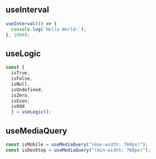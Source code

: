## useInterval
```javaScript 
useInterval(() => {
  console.log(`Hello World~`);
}, 1000);
```

## useLogic
```javaScript 
const { 
  isTrue, 
  isFalse,
  isNull,
  isUndefined,
  isZero,
  isEven,
  isOdd
  } = useLogic();
```

## useMediaQuery
```javaScript 
const isMobile = useMediaQuery("(max-width: 768px)");
const isDesktop = useMediaQuery("(min-width: 768px)");
```